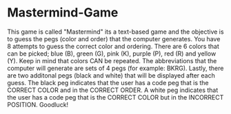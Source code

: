 # Mastermind-Game

This game is called "Mastermind" its a text-based game and the objective is to guess the pegs (color and order) that the computer generates. You have 8 attempts to guess the correct color and ordering. There are 6 colors that can be picked; blue (B), green (G), pink (K), purple (P), red (R) and yellow (Y). Keep in mind that colors CAN be repeated. The abbreviations  that the computer will generate are sets of 4 pegs (for example: BKRG). Lastly, there are two additonal pegs (black and white) that will be displayed after each guess. The black peg indicates that the user has a code peg that is the CORRECT COLOR and in the CORRECT ORDER. A white peg indicates that the user has a code peg that is the CORRECT COLOR but in the INCORRECT POSITION. Goodluck!
